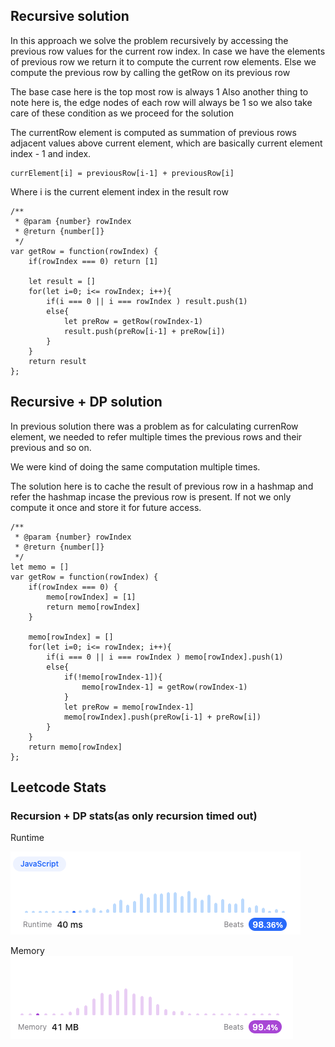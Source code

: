 ## Recursive solution

In this approach we solve the problem recursively by accessing the
previous row values for the current row index. In case we have
the elements of previous row we return it to compute the current row
elements. Else we compute the previous row by calling the getRow on its
previous row

The base case here is the top most row is always 1
Also another thing to note here is, the edge nodes of each row will
always be 1 so we also take care of these condition as we proceed for
the solution

The currentRow element is computed as summation of previous rows adjacent
values above current element, which are basically current element index - 1 and
index.

```
currElement[i] = previousRow[i-1] + previousRow[i]
```

Where i is the current element index in the result row

```
/**
 * @param {number} rowIndex
 * @return {number[]}
 */
var getRow = function(rowIndex) {
    if(rowIndex === 0) return [1]

    let result = []
    for(let i=0; i<= rowIndex; i++){
        if(i === 0 || i === rowIndex ) result.push(1)
        else{
            let preRow = getRow(rowIndex-1)
            result.push(preRow[i-1] + preRow[i])
        }
    }
    return result
};

```

## Recursive + DP solution

In previous solution there was a problem as for calculating currenRow element,
we needed to refer multiple times the previous rows and their previous and so on.

We were kind of doing the same computation multiple times.

The solution here is to cache the result of previous row in a hashmap
and refer the hashmap incase the previous row is present. If not we
only compute it once and store it for future access.

```
/**
 * @param {number} rowIndex
 * @return {number[]}
 */
let memo = []
var getRow = function(rowIndex) {
    if(rowIndex === 0) {
        memo[rowIndex] = [1]
        return memo[rowIndex]
    }

    memo[rowIndex] = []
    for(let i=0; i<= rowIndex; i++){
        if(i === 0 || i === rowIndex ) memo[rowIndex].push(1)
        else{
            if(!memo[rowIndex-1]){
                memo[rowIndex-1] = getRow(rowIndex-1)
            }
            let preRow = memo[rowIndex-1]
            memo[rowIndex].push(preRow[i-1] + preRow[i])
        }
    }
    return memo[rowIndex]
};
```

## Leetcode Stats

### Recursion + DP stats(as only recursion timed out)

Runtime

![Alt text](image-1.png)

Memory
![Alt text](image.png)
